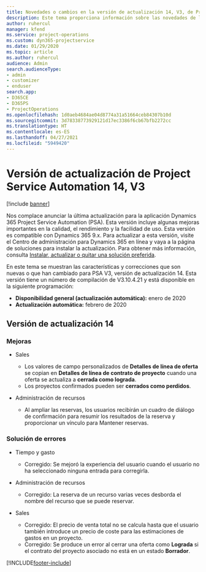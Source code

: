 ```yaml
---
title: Novedades o cambios en la versión de actualización 14, V3, de Project Service Automation
description: Este tema proporciona información sobre las novedades de la versión de actualización 14 de Project Service Automation, V3.
author: ruhercul
manager: kfend
ms.service: project-operations
ms.custom: dyn365-projectservice
ms.date: 01/29/2020
ms.topic: article
ms.author: ruhercul
audience: Admin
search.audienceType:
- admin
- customizer
- enduser
search.app:
- D365CE
- D365PS
- ProjectOperations
ms.openlocfilehash: 1d0aeb4684ae04d8774a31a51664ceb84307b10d
ms.sourcegitcommit: 3d78338773929121d17ec3386f6cb67bfb2272cc
ms.translationtype: HT
ms.contentlocale: es-ES
ms.lasthandoff: 04/27/2021
ms.locfileid: "5949420"
---
```

# <a name="project-service-automation-update-release-14-v3"></a>Versión de actualización de Project Service Automation 14, V3

[!include [banner](../includes/psa-now-project-operations.md)]

Nos complace anunciar la última actualización para la aplicación Dynamics 365 Project Service Automation (PSA). Esta versión incluye algunas mejoras importantes en la calidad, el rendimiento y la facilidad de uso. Esta versión es compatible con Dynamics 365 9.x. Para actualizar a esta versión, visite el Centro de administración para Dynamics 365 en línea y vaya a la página de soluciones para instalar la actualización. Para obtener más información, consulta [Instalar, actualizar o quitar una solución preferida](/power-platform/admin/install-remove-preferred-solution).

En este tema se muestran las características y correcciones que son nuevas o que han cambiado para PSA V3, versión de actualización 14. Esta versión tiene un número de compilación de V3.10.4.21 y está disponible en la siguiente programación:

- **Disponibilidad general (actualización automática):** enero de 2020
- **Actualización automática:** febrero de 2020

## <a name="update-release-14"></a>Versión de actualización 14

### <a name="enhancements"></a>Mejoras

- Sales

     - Los valores de campo personalizados de **Detalles de línea de oferta** se copian en **Detalles de línea de contrato de proyecto** cuando una oferta se actualiza a **cerrada como lograda**.
     - Los proyectos confirmados pueden ser **cerrados como perdidos**.

- Administración de recursos

     - Al ampliar las reservas, los usuarios recibirán un cuadro de diálogo de confirmación para resumir los resultados de la reserva y proporcionar un vínculo para Mantener reservas.


### <a name="bug-fixes"></a>Solución de errores

- Tiempo y gasto

     - Corregido: Se mejoró la experiencia del usuario cuando el usuario no ha seleccionado ninguna entrada para corregirla.

- Administración de recursos

     - Corregido: La reserva de un recurso varias veces desborda el nombre del recurso que se puede reservar.

- Sales

     - Corregido: El precio de venta total no se calcula hasta que el usuario también introduce un precio de coste para las estimaciones de gastos en un proyecto.
     - Corregido: Se produce un error al cerrar una oferta como **Lograda** si el contrato del proyecto asociado no está en un estado **Borrador**.



[!INCLUDE[footer-include](../includes/footer-banner.md)]